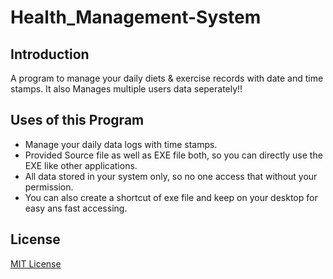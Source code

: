 # Health_Management-System
## Introduction
A program to manage your daily diets & exercise records with date and time stamps.
It also Manages multiple users data seperately!!

## Uses of this Program
- Manage your daily data logs with time stamps.
- Provided Source file as well as EXE file both, so you can directly use the EXE like other applications.
- All data stored in your system only, so no one access that without your permission.
- You can also create a shortcut of exe file and keep on your desktop for easy ans fast accessing.


## License

[MIT License](LICENSE)
